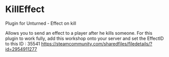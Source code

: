 # KillEffect
Plugin for Unturned - Effect on kill

Allows you to send an effect to a player after he kills someone.
For this plugin to work fully, add this workshop onto your server and set the EffectID to this ID : 35541
https://steamcommunity.com/sharedfiles/filedetails/?id=2954911277
